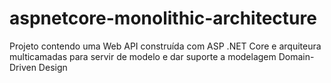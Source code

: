 # aspnetcore-monolithic-architecture
Projeto contendo uma Web API construída com ASP .NET Core e arquiteura multicamadas para servir de modelo e dar suporte a modelagem Domain-Driven Design

